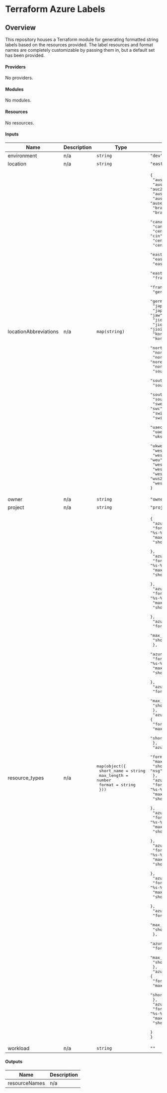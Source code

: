 # Terraform Azure Labels

## Overview

This repository houses a Terraform module for generating formatted string labels based on the resources provided. The label resources and format names are completely customizable by passing them in, but a default set has been provided.

#### Providers

No providers.

#### Modules

No modules.

#### Resources

No resources.

#### Inputs

| Name | Description | Type | Default | Required |
|------|-------------|------|---------|:--------:|
| environment | n/a | `string` | `"dev"` | no |
| location | n/a | `string` | `"eastus"` | no |
| locationAbbreviations | n/a | `map(string)` | <pre>{<br>  "australiacentral": "auc",<br>  "australiacentral2": "auc2",<br>  "australiaeast": "aue",<br>  "australiasoutheast": "ause",<br>  "brazilsouth": "brs",<br>  "brazilsoutheast": "brse",<br>  "canadacentral": "canc",<br>  "canadaeast": "cane",<br>  "centralindia": "cin",<br>  "centralus": "cus",<br>  "centraluseuap": "cuseuap",<br>  "eastasia": "ea",<br>  "eastus": "eus",<br>  "eastus2": "eus2",<br>  "eastus2euap": "eus2euap",<br>  "francecentral": "frc",<br>  "francesouth": "frs",<br>  "germanynorth": "gern",<br>  "germanywestcentral": "gerwc",<br>  "japaneast": "jae",<br>  "japanwest": "jaw",<br>  "jioindiacentral": "jioinc",<br>  "jioindiawest": "jioinw",<br>  "koreacentral": "koc",<br>  "koreasouth": "kors",<br>  "northcentralus": "ncus",<br>  "northeurope": "neu",<br>  "norwayeast": "nore",<br>  "norwaywest": "norw",<br>  "southafricanorth": "san",<br>  "southafricawest": "saw",<br>  "southcentralus": "scus",<br>  "southeastasia": "sea",<br>  "southindia": "sin",<br>  "swedencentral": "swc",<br>  "switzerlandnorth": "swn",<br>  "switzerlandwest": "sww",<br>  "uaecentral": "uaec",<br>  "uaenorth": "uaen",<br>  "uksouth": "uks",<br>  "ukwest": "ukw",<br>  "westcentralus": "wcus",<br>  "westeurope": "weu",<br>  "westindia": "win",<br>  "westus": "wus",<br>  "westus2": "wus2",<br>  "westus3": "wus3"<br>}</pre> | no |
| owner | n/a | `string` | `"owner"` | no |
| project | n/a | `string` | `"project"` | no |
| resource\_types | n/a | <pre>map(object({<br>    short_name = string<br>    max_length = number<br>    format     = string<br>  }))</pre> | <pre>{<br>  "azurerm_container_app": {<br>    "format": "%s-%s-%s-%s-%s-%s",<br>    "max_length": 63,<br>    "short_name": "ca"<br>  },<br>  "azurerm_container_apps_environment": {<br>    "format": "%s-%s-%s-%s-%s-%s",<br>    "max_length": 63,<br>    "short_name": "cae"<br>  },<br>  "azurerm_container_registry": {<br>    "format": "%s-%s-%s-%s-%s-%s",<br>    "max_length": 50,<br>    "short_name": "acr"<br>  },<br>  "azurerm_function_app": {<br>    "format": "%s-%s-%s-%s-%s-%s",<br>    "max_length": 80,<br>    "short_name": "fa"<br>  },<br>  "azurerm_log_analytics_workspace": {<br>    "format": "%s-%s-%s-%s-%s-%s",<br>    "max_length": 63,<br>    "short_name": "law"<br>  },<br>  "azurerm_logic_app": {<br>    "format": "%s-%s-%s-%s-%s-%s",<br>    "max_length": 80,<br>    "short_name": "la"<br>  },<br>  "azurerm_monitor": {<br>    "format": "%s-%s-%s-%s-%s-%s",<br>    "max_length": 80,<br>    "short_name": "mon"<br>  },<br>  "azurerm_network_security_group": {<br>    "format": "%s-%s-%s-%s-%s-%s",<br>    "max_length": 80,<br>    "short_name": "nsg"<br>  },<br>  "azurerm_postgresql_server": {<br>    "format": "%s-%s-%s-%s-%s-%s",<br>    "max_length": 63,<br>    "short_name": "psql"<br>  },<br>  "azurerm_private_dns_zone": {<br>    "format": "%s-%s-%s-%s-%s-%s",<br>    "max_length": 80,<br>    "short_name": "pdz"<br>  },<br>  "azurerm_private_endpoint": {<br>    "format": "%s-%s-%s-%s-%s-%s",<br>    "max_length": 80,<br>    "short_name": "pe"<br>  },<br>  "azurerm_resource_group": {<br>    "format": "%s-%s-%s-%s-%s-%s",<br>    "max_length": 90,<br>    "short_name": "rg"<br>  },<br>  "azurerm_storage_account": {<br>    "format": "%s%s%s%s%s%s",<br>    "max_length": 24,<br>    "short_name": "st"<br>  },<br>  "azurerm_storage_container": {<br>    "format": "%s-%s-%s-%s-%s-%s",<br>    "max_length": 63,<br>    "short_name": "sc"<br>  },<br>  "azurerm_subnet": {<br>    "format": "%s-%s-%s-%s-%s-%s",<br>    "max_length": 80,<br>    "short_name": "sn"<br>  },<br>  "azurerm_virtual_network": {<br>    "format": "%s-%s-%s-%s-%s-%s",<br>    "max_length": 80,<br>    "short_name": "vnet"<br>  }<br>}</pre> | no |
| workload | n/a | `string` | `""` | no |

#### Outputs

| Name | Description |
|------|-------------|
| resourceNames | n/a |
